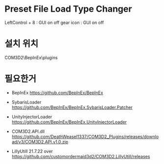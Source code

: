 ﻿# Preset File Load Type Changer

LeftControl + 8 : GUI on off
gear icon : GUI on off



# 설치 위치

COM3D2\BepInEx\plugins


# 필요한거

- BepInEx https://github.com/BepInEx/BepInEx  
- SybarisLoader https://github.com/BepInEx/BepInEx.SybarisLoader.Patcher  
- UnityInjectorLoader https://github.com/BepInEx/BepInEx.UnityInjectorLoader  

- COM3D2.API.dll  https://github.com/DeathWeasel1337/COM3D2_Plugins/releases/download/v3/COM3D2.API.v1.0.zip
- LillyUtill 21.7.22 over https://github.com/customordermaid3d2/COM3D2.LillyUtill/releases  
